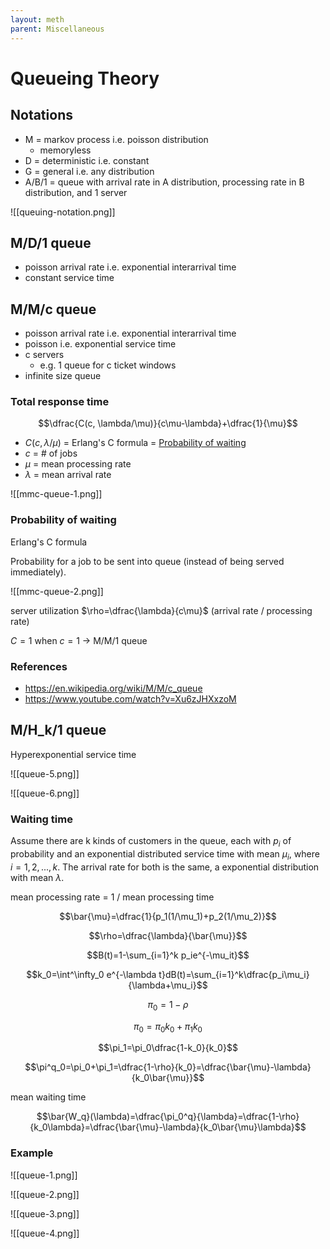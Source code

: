 ```yaml
---
layout: meth
parent: Miscellaneous
---
```


# Queueing Theory

## Notations

- M = markov process i.e. poisson distribution
	- memoryless
- D = deterministic i.e. constant
- G = general i.e. any distribution
- A/B/1 = queue with arrival rate in A distribution, processing rate in B distribution, and 1 server

![[queuing-notation.png]]

## M/D/1 queue

- poisson arrival rate i.e. exponential interarrival time
- constant service time

## M/M/c queue

- poisson arrival rate i.e. exponential interarrival time
- poisson i.e. exponential service time
- c servers
	- e.g. 1 queue for c ticket windows
- infinite size queue

### Total response time

$$\dfrac{C(c, \lambda/\mu)}{c\mu-\lambda}+\dfrac{1}{\mu}$$

- $C(c, \lambda/\mu)$ = Erlang's C formula = [Probability of waiting](#Probability%20of%20waiting)
- $c$ = # of jobs
- $\mu$ = mean processing rate
- $\lambda$ = mean arrival rate

![[mmc-queue-1.png]]

### Probability of waiting

Erlang's C formula

Probability for a job to be sent into queue (instead of being served immediately).

![[mmc-queue-2.png]]

server utilization $\rho=\dfrac{\lambda}{c\mu}$ (arrival rate / processing rate)

$C=1$ when $c=1$ -> M/M/1 queue

### References

- <https://en.wikipedia.org/wiki/M/M/c_queue>
- <https://www.youtube.com/watch?v=Xu6zJHXxzoM>

## M/H_k/1 queue

Hyperexponential service time

![[queue-5.png]]

![[queue-6.png]]

### Waiting time 

Assume there are k kinds of customers in the queue, each with $p_i$ of probability and an exponential distributed service time with mean $\mu_i$, where $i = 1,2,...,k$. The arrival rate for both is the same, a exponential distribution with mean $\lambda$.

mean processing rate = 1 / mean processing time

$$\bar{\mu}=\dfrac{1}{p_1(1/\mu_1)+p_2(1/\mu_2)}$$

$$\rho=\dfrac{\lambda}{\bar{\mu}}$$

$$B(t)=1-\sum_{i=1}^k p_ie^{-\mu_it}$$

$$k_0=\int^\infty_0 e^{-\lambda t}dB(t)=\sum_{i=1}^k\dfrac{p_i\mu_i}{\lambda+\mu_i}$$

$$\pi_0=1-\rho$$

$$\pi_0=\pi_0k_0+\pi_1k_0$$

$$\pi_1=\pi_0\dfrac{1-k_0}{k_0}$$

$$\pi^q_0=\pi_0+\pi_1=\dfrac{1-\rho}{k_0}=\dfrac{\bar{\mu}-\lambda}{k_0\bar{\mu}}$$

mean waiting time

$$\bar{W_q}(\lambda)=\dfrac{\pi_0^q}{\lambda}=\dfrac{1-\rho}{k_0\lambda}=\dfrac{\bar{\mu}-\lambda}{k_0\bar{\mu}\lambda}$$

### Example

![[queue-1.png]]

![[queue-2.png]]

![[queue-3.png]]

![[queue-4.png]]
